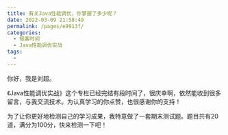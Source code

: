 ```yaml
---
title: 有关Java性能调优，你掌握了多少呢？
date: 2022-03-09 21:58:49
permalink: /pages/e9913f/
categories:
  - 极客时间
  - Java性能调优实战
tags:
  - 
---
```

<p>你好，我是刘超。</p><p>《Java性能调优实战》这个专栏已经完结有段时间了，很庆幸啊，依然能收到很多留言，与我交流技术。为认真学习的你点赞，也很感谢你的支持！</p><p>为了让你更好地检测自己的学习成果，我特意做了一套期末测试题。题目共有20道，满分为100分，快来检测一下吧！</p><p><a href="http://time.geekbang.org/quiz/intro?act_id=164&exam_id=374"><img src="https://static001.geekbang.org/resource/image/28/a4/28d1be62669b4f3cc01c36466bf811a4.png?wh=1142*201" alt=""></a></p><!-- [[[read_end]]] -->
